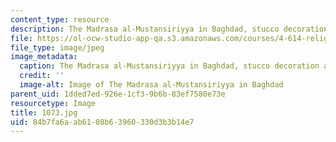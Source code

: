```yaml
---
content_type: resource
description: The Madrasa al-Mustansiriyya in Baghdad, stucco decoration above a door.
file: https://ol-ocw-studio-app-qa.s3.amazonaws.com/courses/4-614-religious-architecture-and-islamic-cultures-fall-2002/84b7fa6aab6108b63960330d3b3b14e7_1073.jpg
file_type: image/jpeg
image_metadata:
  caption: The Madrasa al-Mustansiriyya in Baghdad, stucco decoration above a door.
  credit: ''
  image-alt: Image of The Madrasa al-Mustansiriyya in Baghdad
parent_uid: 1dded7ed-926e-1cf3-9b6b-83ef7580e73e
resourcetype: Image
title: 1073.jpg
uid: 84b7fa6a-ab61-08b6-3960-330d3b3b14e7
---
```

